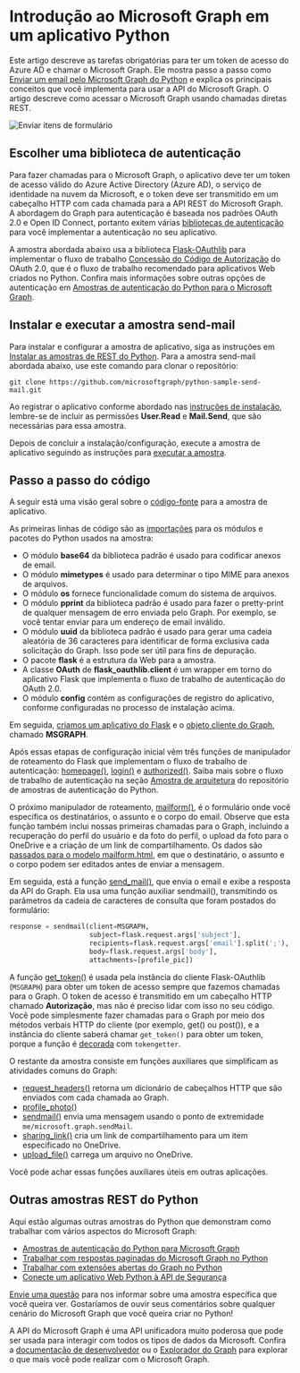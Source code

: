 # <a name="get-started-with-microsoft-graph-in-a-python-app"></a>Introdução ao Microsoft Graph em um aplicativo Python 

Este artigo descreve as tarefas obrigatórias para ter um token de acesso do Azure AD e chamar o Microsoft Graph. Ele mostra passo a passo como [Enviar um email pelo Microsoft Graph do Python](https://github.com/microsoftgraph/python-sample-send-mail) e explica os principais conceitos que você implementa para usar a API do Microsoft Graph. O artigo descreve como acessar o Microsoft Graph usando chamadas diretas REST.

![Enviar itens de formulário](https://raw.githubusercontent.com/microsoftgraph/python-sample-send-mail/master/static/images/sendmail.png)

## <a name="choosing-an-authentication-library"></a>Escolher uma biblioteca de autenticação

Para fazer chamadas para o Microsoft Graph, o aplicativo deve ter um token de acesso válido do Azure Active Directory (Azure AD), o serviço de identidade na nuvem da Microsoft, e o token deve ser transmitido em um cabeçalho HTTP com cada chamada para a API REST do Microsoft Graph. A abordagem do Graph para autenticação é baseada nos padrões OAuth 2.0 e Open ID Connect, portanto exitem várias [bibliotecas de autenticação](https://docs.microsoft.com/pt-BR/azure/active-directory/develop/active-directory-v2-libraries) para você implementar a autenticação no seu aplicativo.

A amostra abordada abaixo usa a biblioteca [Flask-OAuthlib](https://flask-oauthlib.readthedocs.io/en/latest/) para implementar o fluxo de trabalho [Concessão do Código de Autorização](https://tools.ietf.org/html/rfc6749#section-4.1) do OAuth 2.0, que é o fluxo de trabalho recomendado para aplicativos Web criados no Python. Confira mais informações sobre outras opções de autenticação em [Amostras de autenticação do Python para o Microsoft Graph](https://github.com/microsoftgraph/python-sample-auth).

## <a name="installing-and-running-the-send-mail-sample"></a>Instalar e executar a amostra send-mail

Para instalar e configurar a amostra de aplicativo, siga as instruções em [Instalar as amostras de REST do Python](https://github.com/microsoftgraph/python-sample-auth/blob/master/installation.md). Para a amostra send-mail abordada abaixo, use este comando para clonar o repositório:

```git clone https://github.com/microsoftgraph/python-sample-send-mail.git```

Ao registrar o aplicativo conforme abordado nas [instruções de instalação](https://github.com/microsoftgraph/python-sample-auth/blob/master/installation.md), lembre-se de incluir as permissões **User.Read** e **Mail.Send**, que são necessárias para essa amostra.

Depois de concluir a instalação/configuração, execute a amostra de aplicativo seguindo as instruções para [executar a amostra](https://github.com/microsoftgraph/python-sample-send-mail#running-the-sample).

## <a name="code-walkthrough"></a>Passo a passo do código

A seguir está uma visão geral sobre o [código-fonte](https://github.com/microsoftgraph/python-sample-send-mail/blob/master/sample.py) para a amostra de aplicativo.

As primeiras linhas de código são as [importações](https://github.com/microsoftgraph/python-sample-send-mail/blob/master/sample.py#L4-L32) para os módulos e pacotes do Python usados na amostra:

* O módulo **base64** da biblioteca padrão é usado para codificar anexos de email.
* O módulo **mimetypes** é usado para determinar o tipo MIME para anexos de arquivos.
* O módulo **os** fornece funcionalidade comum do sistema de arquivos.
* O módulo **pprint** da biblioteca padrão é usado para fazer o pretty-print de qualquer mensagem de erro enviada pelo Graph. Por exemplo, se você tentar enviar para um endereço de email inválido.
* O módulo **uuid** da biblioteca padrão é usado para gerar uma cadeia aleatória de 36 caracteres para identificar de forma exclusiva cada solicitação do Graph. Isso pode ser útil para fins de depuração.
* O pacote **flask** é a estrutura da Web para a amostra.
* A classe **OAuth** de **flask_oauthlib.client** é um wrapper em torno do aplicativo Flask que implementa o fluxo de trabalho de autenticação do OAuth 2.0.
* O módulo **config** contém as configurações de registro do aplicativo, conforme configuradas no processo de instalação acima.

Em seguida, [criamos um aplicativo do Flask](https://github.com/microsoftgraph/python-sample-send-mail/blob/master/sample.py#L15-L17) e o [objeto cliente do Graph](https://github.com/microsoftgraph/python-sample-send-mail/blob/master/sample.py#L19-L28), chamado **MSGRAPH**.

Após essas etapas de configuração inicial vêm três funções de manipulador de roteamento do Flask que implementam o fluxo de trabalho de autenticação: [homepage()](https://github.com/microsoftgraph/python-sample-send-mail/blob/master/sample.py#L30-L33), [login()](https://github.com/microsoftgraph/python-sample-send-mail/blob/master/sample.py#L35-L39) e [authorized()](https://github.com/microsoftgraph/python-sample-send-mail/blob/master/sample.py#L41-L48). Saiba mais sobre o fluxo de trabalho de autenticação na seção [Amostra de arquitetura](https://github.com/microsoftgraph/python-sample-auth#sample-architecture) do repositório de amostras de autenticação do Python.

O próximo manipulador de roteamento, [mailform()](https://github.com/microsoftgraph/python-sample-send-mail/blob/master/sample.py#L50-L83), é o formulário onde você especifica os destinatários, o assunto e o corpo do email. Observe que esta função também inclui nossas primeiras chamadas para o Graph, incluindo a recuperação do perfil do usuário e da foto do perfil, o upload da foto para o OneDrive e a criação de um link de compartilhamento. Os dados são [passados para o modelo mailform.html](https://github.com/microsoftgraph/python-sample-send-mail/blob/master/sample.py#L77-L83), em que o destinatário, o assunto e o corpo podem ser editados antes de enviar a mensagem. 

Em seguida, está a função [send_mail()](https://github.com/microsoftgraph/python-sample-send-mail/blob/master/sample.py#L85-L107), que envia o email e exibe a resposta da API do Graph. Ela usa uma função auxiliar sendmail(), transmitindo os parâmetros da cadeia de caracteres de consulta que foram postados do formulário:

```python
response = sendmail(client=MSGRAPH,
                    subject=flask.request.args['subject'],
                    recipients=flask.request.args['email'].split(';'),
                    body=flask.request.args['body'],
                    attachments=[profile_pic])
```

A função [get_token()](https://github.com/microsoftgraph/python-sample-send-mail/blob/master/sample.py#L109-L123) é usada pela instância do cliente Flask-OAuthlib (```MSGRAPH```) para obter um token de acesso sempre que fazemos chamadas para o Graph. O token de acesso é transmitido em um cabeçalho HTTP chamado **Autorização**, mas não é preciso lidar com isso no seu código. Você pode simplesmente fazer chamadas para o Graph por meio dos métodos verbais HTTP do cliente (por exemplo, get() ou post()), e a instância do cliente saberá chamar ```get_token()``` para obter um token, porque a função é [decorada](https://github.com/microsoftgraph/python-sample-send-mail/blob/master/sample.py#L109-L109) com ```tokengetter```.

O restante da amostra consiste em funções auxiliares que simplificam as atividades comuns do Graph:

* [request_headers()](https://github.com/microsoftgraph/python-sample-send-mail/blob/master/sample.py#L114-L123) retorna um dicionário de cabeçalhos HTTP que são enviados com cada chamada ao Graph.
* [profile_photo()](https://github.com/microsoftgraph/python-sample-send-mail/blob/master/sample.py#L125-L154) 
* [sendmail()](https://github.com/microsoftgraph/python-sample-send-mail/blob/master/sample.py#L156-L202) envia uma mensagem usando o ponto de extremidade ```me/microsoft.graph.sendMail```.
* [sharing_link()](https://github.com/microsoftgraph/python-sample-send-mail/blob/master/sample.py#L204-L221) cria um link de compartilhamento para um item especificado no OneDrive.
* [upload_file()](https://github.com/microsoftgraph/python-sample-send-mail/blob/master/sample.py#L223-L255) carrega um arquivo no OneDrive.

Você pode achar essas funções auxiliares úteis em outras aplicações.

## <a name="other-python-rest-samples"></a>Outras amostras REST do Python

Aqui estão algumas outras amostras do Python que demonstram como trabalhar com vários aspectos do Microsoft Graph:

* [Amostras de autenticação do Python para Microsoft Graph](https://github.com/microsoftgraph/python-sample-auth)
* [Trabalhar com respostas paginadas do Microsoft Graph no Python](https://github.com/microsoftgraph/python-sample-pagination)
* [Trabalhar com extensões abertas do Graph no Python](https://github.com/microsoftgraph/python-sample-open-extensions)
* [Conecte um aplicativo Web Python à API de Segurança](https://github.com/microsoftgraph/python-security-rest-sample)

[Envie uma questão](https://github.com/microsoftgraph/python-sample-auth/issues) para nos informar sobre uma amostra específica que você queira ver. Gostaríamos de ouvir seus comentários sobre qualquer cenário do Microsoft Graph que você queira criar no Python!

A API do Microsoft Graph é uma API unificadora muito poderosa que pode ser usada para interagir com todos os tipos de dados da Microsoft. Confira a [documentação de desenvolvedor](https://developer.microsoft.com/pt-BR/graph/docs/concepts/overview) ou o [Explorador do Graph](https://developer.microsoft.com/pt-BR/graph/graph-explorer) para explorar o que mais você pode realizar com o Microsoft Graph.
